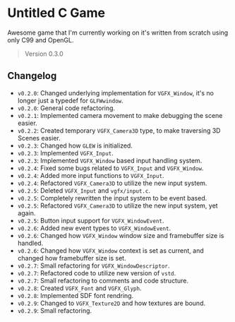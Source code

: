 # Untitled C Game

Awesome game that I'm currently working on it's written from scratch using only C99 and OpenGL.

> Version 0.3.0

## Changelog

- `v0.2.0`: Changed underlying implementation for `VGFX_Window`, it's no longer just a typedef for `GLFWwindow`.
- `v0.2.0`: General code refactoring.
- `v0.2.1`: Implemented camera movement to make debugging the scene easier.
- `v0.2.2`: Created temporary `VGFX_Camera3D` type, to make traversing 3D Scenes easier.
- `v0.2.3`: Changed how `GLEW` is initialized.
- `v0.2.3`: Implemented `VGFX_Input`.
- `v0.2.3`: Implemented `VGFX_Window` based input handling system.
- `v0.2.4`: Fixed some bugs related to `VGFX_Input` and `VGFX_Window`.
- `v0.2.4`: Added more input functions to `VGFX_Input`.
- `v0.2.4`: Refactored `VGFX_Camera3D` to utilize the new input system.
- `v0.2.5`: Deleted `VGFX_Input` and `vgfx/input.c`.
- `v0.2.5`: Completely rewritten the input system to be event based.
- `v0.2.5`: Refactored `VGFX_Camera3D` to utilize the new input system, yet again.
- `v0.2.5`: Button input support for `VGFX_WindowEvent`.
- `v0.2.6`: Added new event types to `VGFX_WindowEvent`.
- `v0.2.6`: Changed how `VGFX_Window` window size and framebuffer size is handled.
- `v0.2.6`: Changed how `VGFX_Window` context is set as current, and changed how framebuffer size is set.
- `v0.2.7`: Small refactoring for `VGFX_WindowDescriptor`.
- `v0.2.7`: Refactored code to utilize new version of `vstd`.
- `v0.2.7`: Small refactoring to comments and code structure.
- `v0.2.8`: Created `VGFX_Font` and `VGFX_Glyph`.
- `v0.2.8`: Implemented SDF font rendring.
- `v0.2.9`: Changed to `VGFX_Texture2D` and how textures are bound.
- `v0.2.9`: Small refactoring. 
